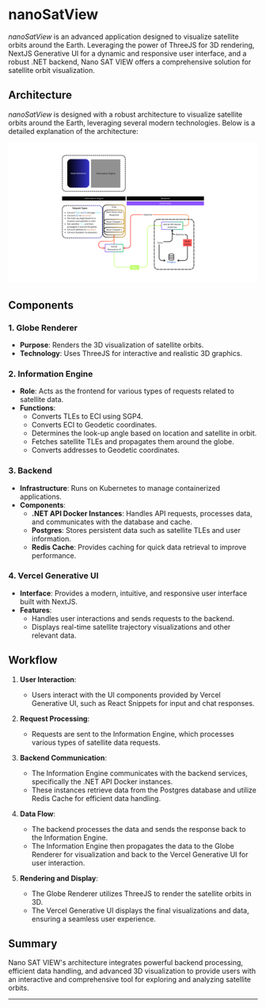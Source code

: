 # nanoSatView
*nanoSatView* is an advanced application designed to visualize satellite orbits around the Earth. Leveraging the power of ThreeJS for 3D rendering, NextJS Generative UI for a dynamic and responsive user interface, and a robust .NET backend, Nano SAT VIEW offers a comprehensive solution for satellite orbit visualization.

## Architecture

*nanoSatView* is designed with a robust architecture to visualize satellite orbits around the Earth, leveraging several modern technologies. Below is a detailed explanation of the architecture:

![Architecture](./assets/Architecture.png)

## Components

### 1. Globe Renderer
- **Purpose**: Renders the 3D visualization of satellite orbits.
- **Technology**: Uses ThreeJS for interactive and realistic 3D graphics.

### 2. Information Engine
- **Role**: Acts as the frontend for various types of requests related to satellite data.
- **Functions**:
  - Converts TLEs to ECI using SGP4.
  - Converts ECI to Geodetic coordinates.
  - Determines the look-up angle based on location and satellite in orbit.
  - Fetches satellite TLEs and propagates them around the globe.
  - Converts addresses to Geodetic coordinates.

### 3. Backend
- **Infrastructure**: Runs on Kubernetes to manage containerized applications.
- **Components**:
  - **.NET API Docker Instances**: Handles API requests, processes data, and communicates with the database and cache.
  - **Postgres**: Stores persistent data such as satellite TLEs and user information.
  - **Redis Cache**: Provides caching for quick data retrieval to improve performance.

### 4. Vercel Generative UI
- **Interface**: Provides a modern, intuitive, and responsive user interface built with NextJS.
- **Features**: 
  - Handles user interactions and sends requests to the backend.
  - Displays real-time satellite trajectory visualizations and other relevant data.

## Workflow

1. **User Interaction**:
   - Users interact with the UI components provided by Vercel Generative UI, such as React Snippets for input and chat responses.

2. **Request Processing**:
   - Requests are sent to the Information Engine, which processes various types of satellite data requests.

3. **Backend Communication**:
   - The Information Engine communicates with the backend services, specifically the .NET API Docker instances.
   - These instances retrieve data from the Postgres database and utilize Redis Cache for efficient data handling.

4. **Data Flow**:
   - The backend processes the data and sends the response back to the Information Engine.
   - The Information Engine then propagates the data to the Globe Renderer for visualization and back to the Vercel Generative UI for user interaction.

5. **Rendering and Display**:
   - The Globe Renderer utilizes ThreeJS to render the satellite orbits in 3D.
   - The Vercel Generative UI displays the final visualizations and data, ensuring a seamless user experience.

## Summary

Nano SAT VIEW's architecture integrates powerful backend processing, efficient data handling, and advanced 3D visualization to provide users with an interactive and comprehensive tool for exploring and analyzing satellite orbits.

---



